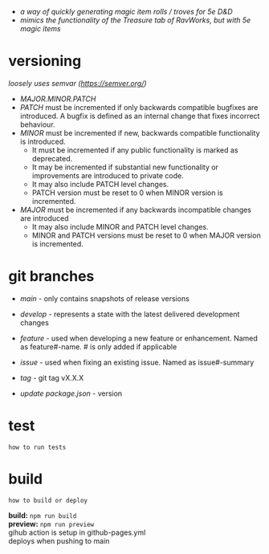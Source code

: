 - *a way of quickly generating magic item rolls / troves for 5e D&D*
- *mimics the functionality of the Treasure tab of RavWorks, but with 5e magic items*

# versioning
*loosely uses semvar (https://semver.org/)*

- *MAJOR.MINOR.PATCH*
- *PATCH* must be incremented if only backwards compatible bugfixes are introduced. A bugfix is defined as an internal change that fixes incorrect behaviour.
- *MINOR* must be incremented if new, backwards compatible functionality is introduced. 
  - It must be incremented if any public functionality is marked as deprecated. 
  - It may be incremented if substantial new functionality or improvements are introduced to private code. 
  - It may also include PATCH level changes. 
  - PATCH version must be reset to 0 when MINOR version is incremented.
- *MAJOR* must be incremented if any backwards incompatible changes are introduced 
  - It may also include MINOR and PATCH level changes.
  - MINOR and PATCH versions must be reset to 0 when MAJOR version is incremented.  

# git branches
- *main* - only contains snapshots of release versions
- *develop* - represents a state with the latest delivered development changes
- *feature* - used when developing a new feature or enhancement. Named as feature#-name. # is only added if applicable
- *issue* - used when fixing an existing issue. Named as issue#-summary

- *tag* - git tag vX.X.X
- *update package.json* - version

# test
```how to run tests```

# build
```how to build or deploy```

**build:** `npm run build`\
**preview:** `npm run preview`\
gihub action is setup in github-pages.yml\
deploys when pushing to main